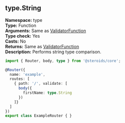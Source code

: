 ## type.String

**Namespace:** type  
**Type:** Function  
**Arguments:** Same as [ValidatorFunction](../router-decorator/routedefinition/validationrule/validatorfunction)  
**Type check:** Yes  
**Casts:** No  
**Returns:** Same as [ValidatorFunction](../router-decorator/routedefinition/validationrule/validatorfunction)  
**Description:** Performs string type comparison.

```ts
import { Router, body, type } from '@steroids/core';

@Router({
  name: 'example',
  routes: [
    { path: '/', validate: [
      body({
        firstName: type.String
      })
    ]}
  ]
})
export class ExampleRouter { }
```
